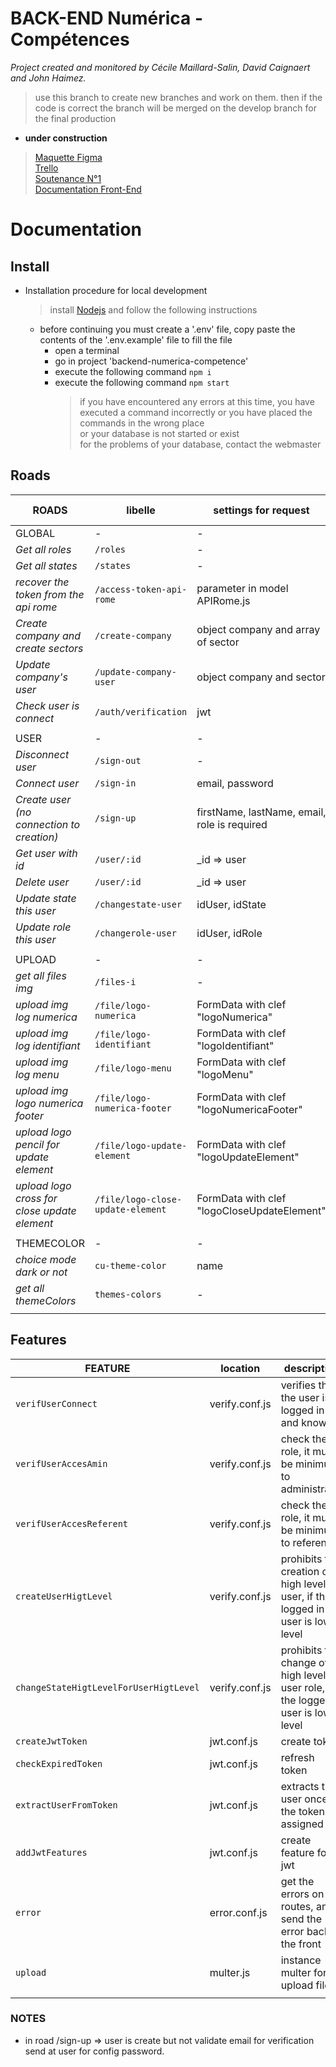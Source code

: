 # BACK-END Numérica - Compétences

_Project created and monitored by Cécile Maillard-Salin, David Caignaert and John Haimez._

> use this branch to create new branches and work on them.
> then if the code is correct the branch will be merged on the develop branch for the final production

- **under construction**

> [Maquette Figma](https://www.figma.com/proto/ILECZVkbsHWVSmTIbRFCEF/projet-co-maquette?node-id=547%3A5085&scaling=min-zoom)  
> [Trello](https://trello.com/b/E2KKZtPq/prod-numerica-comp%C3%A9tences)  
> [Soutenance N°1](https://prezi.com/dashboard/next/#/presentations)  
> [Documentation Front-End](https://github.com/j314h/frontend-numerica-competences/tree/developp)

# Documentation

## Install

- Installation procedure for local development

  > install [Nodejs](https://nodejs.org/en/) and follow the following instructions

  - before continuing you must create a '.env' file, copy paste the contents of the '.env.example' file to fill the file
    - open a terminal
    - go in project 'backend-numerica-competence'
    - execute the following command `npm i`
    - execute the following command `npm start`
      > if you have encountered any errors at this time, you have executed a command incorrectly or you have placed the commands in the wrong place  
      > or your database is not started or exist  
      > for the problems of your database, contact the webmaster

## Roads

| ROADS                                        | libelle                           | settings for request                         | type request |
| -------------------------------------------- | --------------------------------- | -------------------------------------------- | ------------ |
| GLOBAL                                       | -                                 | -                                            | -            |
| _Get all roles_                              | `/roles`                          | -                                            | GET          |
| _Get all states_                             | `/states`                         | -                                            | GET          |
| _recover the token from the api rome_        | `/access-token-api-rome`          | parameter in model APIRome.js                | GET          |
| _Create company and create sectors_          | `/create-company`                 | object company and array of sector           | POST         |
| _Update company's user_                      | `/update-company-user `           | object company and sector                    | POST         |
| _Check user is connect_                      | `/auth/verification`              | jwt                                          | GET          |
|                                              |                                   |                                              |              |
| USER                                         | -                                 | -                                            | -            |
| _Disconnect user_                            | `/sign-out`                       | -                                            | GET          |
| _Connect user_                               | `/sign-in`                        | email, password                              | POST         |
| _Create user (no connection to creation)_    | `/sign-up`                        | firstName, lastName, email, role is required | POST         |
| _Get user with id_                           | `/user/:id`                       | \_id => user                                 | GET          |
| _Delete user_                                | `/user/:id`                       | \_id => user                                 | Delete       |
| _Update state this user_                     | `/changestate-user`               | idUser, idState                              | Patch        |
| _Update role this user_                      | `/changerole-user`                | idUser, idRole                               | Patch        |
|                                              |                                   |                                              |              |
| UPLOAD                                       | -                                 | -                                            | -            |
| _get all files img_                          | `/files-i`                        | -                                            | GET          |
| _upload img log numerica_                    | `/file/logo-numerica`             | FormData with clef "logoNumerica"            | POST         |
| _upload img log identifiant_                 | `/file/logo-identifiant`          | FormData with clef "logoIdentifiant"         | POST         |
| _upload img log menu_                        | `/file/logo-menu`                 | FormData with clef "logoMenu"                | POST         |
| _upload img logo numerica footer_            | `/file/logo-numerica-footer`      | FormData with clef "logoNumericaFooter"      | POST         |
| _upload logo pencil for update element_      | `/file/logo-update-element`       | FormData with clef "logoUpdateElement"       | POST         |
| _upload logo cross for close update element_ | `/file/logo-close-update-element` | FormData with clef "logoCloseUpdateElement"  | POST         |
|                                              |                                   |                                              |              |
| THEMECOLOR                                   | -                                 | -                                            | -            |
| _choice mode dark or not_                    | `cu-theme-color`                  | name                                         | POST         |
| _get all themeColors_                        | `themes-colors`                   | -                                            | GET          |
|                                              |                                   |                                              |              |

## Features

| FEATURE                                | location       | description                                                                      |
| -------------------------------------- | -------------- | -------------------------------------------------------------------------------- |
| `verifUserConnect`                     | verify.conf.js | verifies that the user is logged in and known                                    |
| `verifUserAccesAmin`                   | verify.conf.js | check the role, it must be minimum to administrator                              |
| `verifUserAccesReferent`               | verify.conf.js | check the role, it must be minimum to referent                                   |
| `createUserHigtLevel`                  | verify.conf.js | prohibits the creation of high level user, if the logged in user is low level    |
| `changeStateHigtLevelForUserHigtLevel` | verify.conf.js | prohibits the change of high level user role, if the logged in user is low level |
| `createJwtToken`                       | jwt.conf.js    | create token                                                                     |
| `checkExpiredToken`                    | jwt.conf.js    | refresh token                                                                    |
| `extractUserFromToken`                 | jwt.conf.js    | extracts the user once the token is assigned                                     |
| `addJwtFeatures`                       | jwt.conf.js    | create feature for jwt                                                           |
| `error`                                | error.conf.js  | get the errors on the routes, and send the error back to the front               |
| `upload`                               | multer.js      | instance multer for upload file                                                  |
|                                        |                |                                                                                  |

### NOTES

- in road /sign-up => user is create but not validate email for verification send at user for config password.
